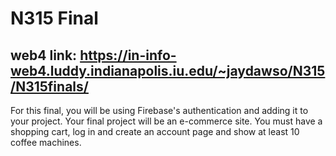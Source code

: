 # N315 Final

## web4 link: https://in-info-web4.luddy.indianapolis.iu.edu/~jaydawso/N315/N315finals/

For this final, you will be using Firebase's authentication and adding it to your project. Your final project will be an e-commerce site. You must have a shopping cart, log in and create an account page and show at least 10 coffee machines.  
